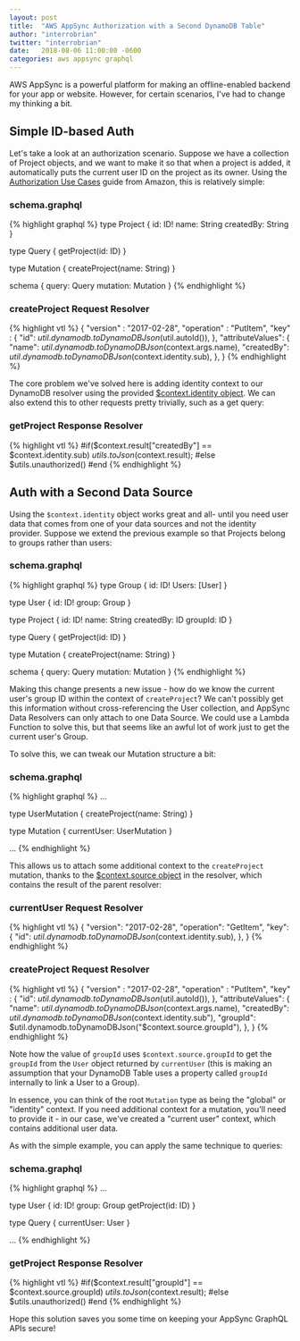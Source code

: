 ```yaml
---
layout: post
title:  "AWS AppSync Authorization with a Second DynamoDB Table"
author: "interrobrian"
twitter: "interrobrian"
date:   2018-08-06 11:00:00 -0600
categories: aws appsync graphql
---
```


AWS AppSync is a powerful platform for making an offline-enabled backend for your app or website. However, for certain scenarios, I've had to change my thinking a bit.

## Simple ID-based Auth

Let's take a look at an authorization scenario. Suppose we have a collection of Project objects, and we want to make it so that when a project is added, it automatically puts the current user ID on the project as its owner. Using the [Authorization Use Cases](https://docs.aws.amazon.com/appsync/latest/devguide/security-authorization-use-cases.html) guide from Amazon, this is relatively simple:

### schema.graphql
{% highlight graphql %}
type Project {
  id: ID!
  name: String
  createdBy: String
}

type Query {
  getProject(id: ID)
}

type Mutation {
  createProject(name: String)
}

schema {
  query: Query
  mutation: Mutation
}
{% endhighlight %}

### createProject Request Resolver
{% highlight vtl %}
{
  "version" : "2017-02-28",
  "operation" : "PutItem",
  "key" : {
    "id": $util.dynamodb.toDynamoDBJson($util.autoId()),
  },
  "attributeValues": {
    "name": $util.dynamodb.toDynamoDBJson($context.args.name),
    "createdBy": $util.dynamodb.toDynamoDBJson($context.identity.sub),
  },
}
{% endhighlight %}

The core problem we've solved here is adding identity context to our DynamoDB resolver using the provided [$context.identity object](https://docs.aws.amazon.com/appsync/latest/devguide/resolver-context-reference.html#aws-appsync-resolver-context-reference-identity). We can also extend this to other requests pretty trivially, such as a get query:

### getProject Response Resolver
{% highlight vtl %}
#if($context.result["createdBy"] == $context.identity.sub)
    $utils.toJson($context.result);
#else
    $utils.unauthorized()
#end
{% endhighlight %}

## Auth with a Second Data Source

Using the `$context.identity` object works great and all- until you need user data that comes from one of your data sources and not the identity provider. Suppose we extend the previous example so that Projects belong to groups rather than users:

### schema.graphql
{% highlight graphql %}
type Group {
  id: ID!
  Users: [User]
}

type User {
  id: ID!
  group: Group
}

type Project {
  id: ID!
  name: String
  createdBy: ID
  groupId: ID
}

type Query {
  getProject(id: ID)
}

type Mutation {
  createProject(name: String)
}

schema {
  query: Query
  mutation: Mutation
}
{% endhighlight %}

Making this change presents a new issue - how do we know the current user's group ID within the context of `createProject`? We can't possibly get this information without cross-referencing the User collection, and AppSync Data Resolvers can only attach to one Data Source. We could use a Lambda Function to solve this, but that seems like an awful lot of work just to get the current user's Group.

To solve this, we can tweak our Mutation structure a bit:

### schema.graphql
{% highlight graphql %}
...

type UserMutation {
  createProject(name: String)
}

type Mutation {
  currentUser: UserMutation
}

...
{% endhighlight %}

This allows us to attach some additional context to the `createProject` mutation, thanks to the [$context.source object](https://docs.aws.amazon.com/appsync/latest/devguide/resolver-context-reference.html) in the resolver, which contains the result of the parent resolver:

### currentUser Request Resolver
{% highlight vtl %}
{
  "version": "2017-02-28",
  "operation": "GetItem",
  "key": {
    "id": $util.dynamodb.toDynamoDBJson($context.identity.sub),
  },
}
{% endhighlight %}

### createProject Request Resolver
{% highlight vtl %}
{
  "version" : "2017-02-28",
  "operation" : "PutItem",
  "key" : {
    "id": $util.dynamodb.toDynamoDBJson($util.autoId()),
  },
  "attributeValues": {
    "name": $util.dynamodb.toDynamoDBJson($context.args.name),
    "createdBy": $util.dynamodb.toDynamoDBJson($context.identity.sub"),
    "groupId": $util.dynamodb.toDynamoDBJson("$context.source.groupId"),
  },
}
{% endhighlight %}

Note how the value of `groupId` uses `$context.source.groupId` to get the `groupId` from the `User` object returned by `currentUser` (this is making an assumption that your DynamoDB Table uses a property called `groupId` internally to link a User to a Group).

In essence, you can think of the root `Mutation` type as being the "global" or "identity" context. If you need additional context for a mutation, you'll need to provide it - in our case, we've created a "current user" context, which contains additional user data.

As with the simple example, you can apply the same technique to queries:

### schema.graphql
{% highlight graphql %}
...

type User {
  id: ID!
  group: Group
  getProject(id: ID)
}

type Query {
  currentUser: User
}

...
{% endhighlight %}

### getProject Response Resolver
{% highlight vtl %}
#if($context.result["groupId"] == $context.source.groupId)
    $utils.toJson($context.result);
#else
    $utils.unauthorized()
#end
{% endhighlight %}

Hope this solution saves you some time on keeping your AppSync GraphQL APIs secure!
